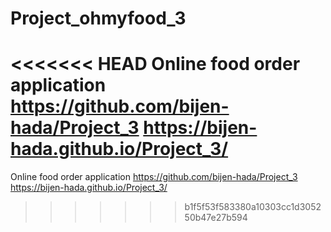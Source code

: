 # Project_ohmyfood_3
<<<<<<< HEAD
Online food order application https://github.com/bijen-hada/Project_3
 https://bijen-hada.github.io/Project_3/
=======
Online food order application
https://github.com/bijen-hada/Project_3
https://bijen-hada.github.io/Project_3/
>>>>>>> b1f5f53f583380a10303cc1d305250b47e27b594

